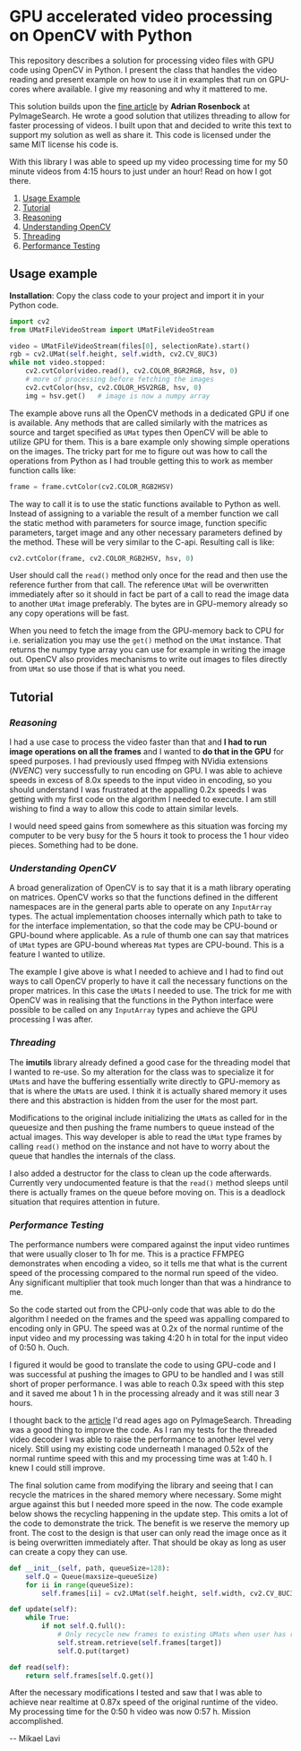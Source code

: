 # GPU accelerated video processing on OpenCV with Python

This repository describes a solution for processing video files with GPU code using OpenCV in Python. I present the class that handles the video reading and present example on how to use it in examples that run on GPU-cores where available. I give my reasoning and why it mattered to me.

This solution builds upon the [fine article](https://www.pyimagesearch.com/2015/02/02/just-open-sourced-personal-imutils-package-series-opencv-convenience-functions/) by **Adrian Rosenbock** at PyImageSearch. He wrote a good solution that utilizes threading to allow for faster processing of videos. I built upon that and decided to write this text to support my solution as well as share it. This code is licensed under the same MIT license his code is.

With this library I was able to speed up my video processing time for my 50 minute videos from 4:15 hours to just under an hour! Read on how I got there.

1) [Usage Example](#usage-example)
1) [Tutorial](#tutorial)
1) [Reasoning](#reasoning)
1) [Understanding OpenCV](#understanding-opencv)
1) [Threading](#threading)
1) [Performance Testing](#performance-testing)

## Usage example

**Installation**: Copy the class code to your project and import it in your Python code.

```python
import cv2
from UMatFileVideoStream import UMatFileVideoStream

video = UMatFileVideoStream(files[0], selectionRate).start()
rgb = cv2.UMat(self.height, self.width, cv2.CV_8UC3)
while not video.stopped:
    cv2.cvtColor(video.read(), cv2.COLOR_BGR2RGB, hsv, 0)
    # more of processing before fetching the images
    cv2.cvtColor(hsv, cv2.COLOR_HSV2RGB, hsv, 0)
    img = hsv.get()   # image is now a numpy array
```

The example above runs all the OpenCV methods in a dedicated GPU if one is available. Any methods that are called similarly with the matrices as source and target specified as ```UMat``` types then OpenCV will be able to utilize GPU for them. This is a bare example only showing simple operations on the images. The tricky part for me to figure out was how to call the operations from Python as I had trouble getting this to work as member function calls like:

```py
frame = frame.cvtColor(cv2.COLOR_RGB2HSV)
```

The way to call it is to use the static functions available to Python as well. Instead of assigning to a variable the result of a member function we call the static method with parameters for source image, function specific parameters, target image and any other necessary parameters defined by the method. These will be very similar to the C-api. Resulting call is like:

```py
cv2.cvtColor(frame, cv2.COLOR_RGB2HSV, hsv, 0)
```

User should call the ```read()``` method only once for the read and then use the reference further from that call. The reference ```UMat``` will be overwritten immediately after so it should in fact be part of a call to read the image data to another ```UMat``` image preferably. The bytes are in GPU-memory already so any copy operations will be fast.

When you need to fetch the image from the GPU-memory back to CPU for i.e. serialization you may use the ```get()``` method on the ```UMat``` instance. That returns the numpy type array you can use for example in writing the image out. OpenCV also provides mechanisms to write out images to files directly from ```UMat``` so use those if that is what you need.

## Tutorial

### *Reasoning*

I had a use case to process the video faster than that and **I had to run image operations on all the frames** and I wanted to **do that in the GPU** for speed purposes. I had previously used ffmpeg with NVidia extensions (*NVENC*) very successfully to run encoding on GPU. I was able to achieve speeds in excess of 8.0x speeds to the input video in encoding, so you should understand I was frustrated at the appalling 0.2x speeds I was getting with my first code on the algorithm I needed to execute. I am still wishing to find a way to allow this code to attain similar levels.

I would need speed gains from somewhere as this situation was forcing my computer to be very busy for the 5 hours it took to process the 1 hour video pieces. Something had to be done.

### *Understanding OpenCV*

A broad generalization of OpenCV is to say that it is a math library operating on matrices. OpenCV works so that the functions defined in the different namespaces are in the general parts able to operate on any ```InputArray``` types. The actual implementation chooses internally which path to take to for the interface implementation, so that the code may be CPU-bound or GPU-bound where applicable. As a rule of thumb one can say that matrices of ```UMat``` types are GPU-bound whereas ```Mat``` types are CPU-bound. This is a feature I wanted to utilize.

The example I give above is what I needed to achieve and I had to find out ways to call OpenCV properly to have it call the necessary functions on the proper matrices. In this case the ```UMat```s I needed to use. The trick for me with OpenCV was in realising that the functions in the Python interface were possible to be called on any ```InputArray``` types and achieve the GPU processing I was after.

### *Threading*

The **imutils** library already defined a good case for the threading model that I wanted to re-use. So my alteration for the class was to specialize it for ```UMat```s and have the buffering essentially write directly to GPU-memory as that is where the ```UMat```s are used. I think it is actually shared memory it uses there and this abstraction is hidden from the user for the most part.

Modifications to the original include initializing the ```UMat```s as called for in the queuesize and then pushing the frame numbers to queue instead of the actual images. This way developer is able to read the ```UMat``` type frames by calling ```read()``` method on the instance and not have to worry about the queue that handles the internals of the class.

I also added a destructor for the class to clean up the code afterwards. Currently very undocumented feature is that the ```read()``` method sleeps until there is actually frames on the queue before moving on. This is a deadlock situation that requires attention in future.

### *Performance Testing*

The performance numbers were compared against the input video runtimes that were usually closer to 1h for me. This is a practice FFMPEG demonstrates when encoding a video, so it tells me that what is the current speed of the processing compared to the normal run speed of the video. Any significant multiplier that took much longer than that was a hindrance to me.

So the code started out from the CPU-only code that was able to do the algorithm I needed on the frames and the speed was appalling compared to encoding only in GPU. The speed was at 0.2x of the normal runtime of the input video and my processing was taking 4:20 h in total for the input video of 0:50 h. Ouch.

I figured it would be good to translate the code to using GPU-code and I was successful at pushing the images to GPU to be handled and I was still short of proper performance. I was able to reach 0.3x speed with this step and it saved me about 1 h in the processing already and it was still near 3 hours.

I thought back to the [article](https://www.pyimagesearch.com/2015/02/02/just-open-sourced-personal-imutils-package-series-opencv-convenience-functions/) I'd read ages ago on PyImageSearch. Threading was a good thing to improve the code. As I ran my tests for the threaded video decoder I was able to raise the performance to another level very nicely. Still using my existing code underneath I managed 0.52x of the normal runtime speed with this and my processing time was at 1:40 h. I knew I could still improve.

The final solution came from modifying the library and seeing that I can recycle the matrices in the shared memory where necessary. Some might argue against this but I needed more speed in the now. The code example below shows the recycling happening in the update step. This omits a lot of the code to demonstrate the trick. The benefit is we reserve the memory up front. The cost to the design is that user can only read the image once as it is being overwritten immediately after. That should be okay as long as user can create a copy they can use.

```py
def __init__(self, path, queueSize=128):
    self.Q = Queue(maxsize=queueSize)
    for ii in range(queueSize):
        self.frames[ii] = cv2.UMat(self.height, self.width, cv2.CV_8UC3)

def update(self):
    while True:
        if not self.Q.full():
            # Only recycle new frames to existing UMats when user has read it.
            self.stream.retrieve(self.frames[target])
            self.Q.put(target)

def read(self):
    return self.frames[self.Q.get()]
```

After the necessary modifications I tested and saw that I was able to achieve near realtime at 0.87x speed of the original runtime of the video. My processing time for the 0:50 h video was now 0:57 h. Mission accomplished.

-- Mikael Lavi